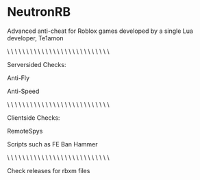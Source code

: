 # NeutronRB
Advanced anti-cheat for Roblox games developed by a single Lua developer, Te1amon

\ \ \ \ \ \ \ \ \ \ \ \ \ \ \ \ \ \ \ \ \ \ \ \ \ \ \

Serversided Checks:

Anti-Fly

Anti-Speed

\ \ \ \ \ \ \ \ \ \ \ \ \ \ \ \ \ \ \ \ \ \ \ \ \ \ \

Clientside Checks:

RemoteSpys

Scripts such as FE Ban Hammer

\ \ \ \ \ \ \ \ \ \ \ \ \ \ \ \ \ \ \ \ \ \ \ \ \ \ \

Check releases for rbxm files
